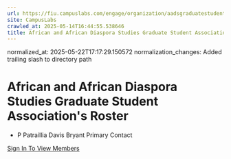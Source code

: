 ```yaml
---
url: https://fiu.campuslabs.com/engage/organization/aadsgraduatestudentassociation/roster/
site: CampusLabs
crawled_at: 2025-05-14T16:44:55.538646
title: African and African Diaspora Studies Graduate Student Association's Roster - Panther Connect
---
```

normalized_at: 2025-05-22T17:17:29.150572
normalization_changes: Added trailing slash to directory path

#  African and African Diaspora Studies Graduate Student Association's Roster 
  * P
Patraillia Davis Bryant
Primary Contact


[Sign In To View Members](https://fiu.campuslabs.com/engage/account/login?returnUrl=/engage/organization/aadsgraduatestudentassociation/roster)
